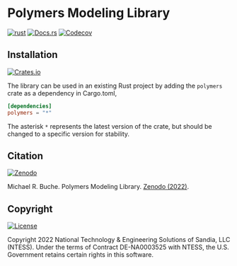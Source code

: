 # Polymers Modeling Library

[![rust](https://img.shields.io/github/actions/workflow/status/sandialabs/polymers/rust.yml?branch=main&label=GitHub&logo=github)](https://github.com/sandialabs/polymers/tree/main/rust#readme)
[![Docs.rs](https://img.shields.io/docsrs/polymers?logo=rust&logoColor=000000&label=Docs.rs)](https://docs.rs/crate/polymers)
[![Codecov](https://img.shields.io/codecov/c/github/sandialabs/polymers?label=Codecov&logo=codecov&flag=rust)](https://codecov.io/gh/sandialabs/polymers)

## Installation

[![Crates.io](https://img.shields.io/crates/v/polymers?logo=rust&logoColor=000000&label=Crates.io&color=32592f)](https://crates.io/crates/polymers)

The library can be used in an existing Rust project by adding the `polymers` crate as a dependency in Cargo.toml,

```toml
[dependencies]
polymers = "*"
```
The asterisk `*` represents the latest version of the crate, but should be changed to a specific version for stability.

## Citation

[![Zenodo](https://img.shields.io/badge/Zenodo-10.5281%2Fzenodo.7041983-blue)](https://doi.org/10.5281/zenodo.7041983)

Michael R. Buche. Polymers Modeling Library. [Zenodo (2022)](https://doi.org/10.5281/zenodo.7041983).

## Copyright

[![License](https://img.shields.io/github/license/sandialabs/polymers?label=License&logo=data:image/png;base64,iVBORw0KGgoAAAANSUhEUgAAABAAAAAQCAYAAAAf8/9hAAAAAXNSR0IArs4c6QAAAPZJREFUOE+tk2ERwjAUgxMHOAAUYIEpAAngAAccDuYAJIACkIADhgMchMuu5Uq7Aj/or92a9700fSU+LEktgBHJVU3GL4CL90nOfwZIsngLIC8ybEeyh8bVO5B0BTBL/t8BHABE6/F7nGg6ktMIsHAfNtckXWDw2xEkFboIsN1zADTR5gCg0EWAO00C4EayqTgodJTkwpsDCgAHOCXZpQ6qOkk+7zJx0AE4+u4zwLBOkgA8Quo24aA8PHb3CrGqC/e+AbAIRzgBaB1kBnCApe7vk5gC82scala8hYGpTOv66StGOevqEONM5E0N6Kf07S18yuHb3hPwkpAEoqucdwAAAABJRU5ErkJggg==)](https://github.com/sandialabs/polymers/blob/main/LICENSE)

Copyright 2022 National Technology & Engineering Solutions of Sandia, LLC (NTESS). Under the terms of Contract DE-NA0003525 with NTESS, the U.S. Government retains certain rights in this software.
